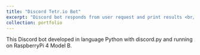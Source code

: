 ```yaml
---
title: "Discord Tetr.io Bot"
excerpt: "Discord bot responds from user request and print results <br/><img src='/images/pt1.png'>"
collection: portfolio
---
```


This Discord bot developed in language Python with discord.py and running on RaspberryPi 4 Model B.